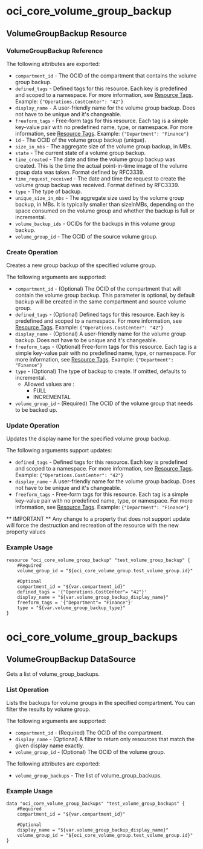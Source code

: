 # oci_core_volume_group_backup

## VolumeGroupBackup Resource

### VolumeGroupBackup Reference

The following attributes are exported:

* `compartment_id` - The OCID of the compartment that contains the volume group backup.
* `defined_tags` - Defined tags for this resource. Each key is predefined and scoped to a namespace. For more information, see [Resource Tags](https://docs.us-phoenix-1.oraclecloud.com/Content/General/Concepts/resourcetags.htm).  Example: `{"Operations.CostCenter": "42"}` 
* `display_name` - A user-friendly name for the volume group backup. Does not have to be unique and it's changeable.
* `freeform_tags` - Free-form tags for this resource. Each tag is a simple key-value pair with no predefined name, type, or namespace. For more information, see [Resource Tags](https://docs.us-phoenix-1.oraclecloud.com/Content/General/Concepts/resourcetags.htm).  Example: `{"Department": "Finance"}` 
* `id` - The OCID of the volume group backup (unique).
* `size_in_mbs` - The aggregate size of the volume group backup, in MBs. 
* `state` - The current state of a volume group backup.
* `time_created` - The date and time the volume group backup was created. This is the time the actual point-in-time image of the volume group data was taken. Format defined by RFC3339. 
* `time_request_received` - The date and time the request to create the volume group backup was received. Format defined by RFC3339. 
* `type` - The type of backup.
* `unique_size_in_mbs` - The aggregate size used by the volume group backup, in MBs.  It is typically smaller than sizeInMBs, depending on the space consumed on the volume group and whether the backup is full or incremental. 
* `volume_backup_ids` - OCIDs for the backups in this volume group backup.
* `volume_group_id` - The OCID of the source volume group.



### Create Operation
Creates a new group backup of the specified volume group.


The following arguments are supported:

* `compartment_id` - (Optional) The OCID of the compartment that will contain the volume group backup. This parameter is optional, by default backup will be created in the same compartment and source volume group.
* `defined_tags` - (Optional) Defined tags for this resource. Each key is predefined and scoped to a namespace. For more information, see [Resource Tags](https://docs.us-phoenix-1.oraclecloud.com/Content/General/Concepts/resourcetags.htm).  Example: `{"Operations.CostCenter": "42"}` 
* `display_name` - (Optional) A user-friendly name for the volume group backup. Does not have to be unique and it's changeable.
* `freeform_tags` - (Optional) Free-form tags for this resource. Each tag is a simple key-value pair with no predefined name, type, or namespace. For more information, see [Resource Tags](https://docs.us-phoenix-1.oraclecloud.com/Content/General/Concepts/resourcetags.htm).  Example: `{"Department": "Finance"}` 
* `type` - (Optional) The type of backup to create. If omitted, defaults to incremental.
  * Allowed values are :
    * FULL
    * INCREMENTAL
* `volume_group_id` - (Required) The OCID of the volume group that needs to be backed up.


### Update Operation
Updates the display name for the specified volume group backup.

The following arguments support updates:
* `defined_tags` - Defined tags for this resource. Each key is predefined and scoped to a namespace. For more information, see [Resource Tags](https://docs.us-phoenix-1.oraclecloud.com/Content/General/Concepts/resourcetags.htm).  Example: `{"Operations.CostCenter": "42"}` 
* `display_name` - A user-friendly name for the volume group backup. Does not have to be unique and it's changeable.
* `freeform_tags` - Free-form tags for this resource. Each tag is a simple key-value pair with no predefined name, type, or namespace. For more information, see [Resource Tags](https://docs.us-phoenix-1.oraclecloud.com/Content/General/Concepts/resourcetags.htm).  Example: `{"Department": "Finance"}` 


** IMPORTANT **
Any change to a property that does not support update will force the destruction and recreation of the resource with the new property values

### Example Usage

```hcl
resource "oci_core_volume_group_backup" "test_volume_group_backup" {
	#Required
	volume_group_id = "${oci_core_volume_group.test_volume_group.id}"

	#Optional
	compartment_id = "${var.compartment_id}"
	defined_tags = '{"Operations.CostCenter"= "42"}'
	display_name = "${var.volume_group_backup_display_name}"
	freeform_tags = '{"Department"= "Finance"}'
	type = "${var.volume_group_backup_type}"
}
```

# oci_core_volume_group_backups

## VolumeGroupBackup DataSource

Gets a list of volume_group_backups.

### List Operation
Lists the backups for volume groups in the specified compartment. You can filter the results by volume group.

The following arguments are supported:

* `compartment_id` - (Required) The OCID of the compartment.
* `display_name` - (Optional) A filter to return only resources that match the given display name exactly. 
* `volume_group_id` - (Optional) The OCID of the volume group.


The following attributes are exported:

* `volume_group_backups` - The list of volume_group_backups.

### Example Usage

```hcl
data "oci_core_volume_group_backups" "test_volume_group_backups" {
	#Required
	compartment_id = "${var.compartment_id}"

	#Optional
	display_name = "${var.volume_group_backup_display_name}"
	volume_group_id = "${oci_core_volume_group.test_volume_group.id}"
}
```